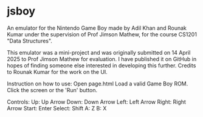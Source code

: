 # jsboy
An emulator for the Nintendo Game Boy made by Adil Khan and Rounak Kumar under the supervision of Prof Jimson Mathew, for the course CS1201 "Data Structures".

This emulator was a mini-project and was originally submitted on 14 April 2025 to Prof Jimson Mathew for evaluation. I have published it on GitHub in hopes of finding someone else interested in developing this further.
Credits to Rounak Kumar for the work on the UI.

Instruction on how to use:
Open page.html
Load a valid Game Boy ROM.
Click the screen or the 'Run' button.

Controls:
Up: Up Arrow
Down: Down Arrow
Left: Left Arrow
Right: Right Arrow
Start: Enter
Select: Shift
A: Z
B: X

